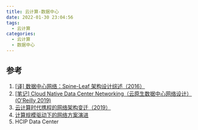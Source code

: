 ```yaml
---
title: 云计算-数据中心
date: 2022-01-30 23:04:56
tags:
  - 云计算
categories:
  - 云计算  
  - 数据中心
---
```


<p></p>
<!-- more -->

## 参考
1. [[译] 数据中心网络：Spine-Leaf 架构设计综述（2016）](http://arthurchiao.art/blog/spine-leaf-design-zh/)
2. [[笔记] Cloud Native Data Center Networking（云原生数据中心网络设计）(O'Reilly 2019)](http://arthurchiao.art/blog/cloud-native-data-center-networking-notes-zh/)
3. [云计算时代携程的网络架构变迁（2019）](http://arthurchiao.art/blog/ctrip-network-arch-evolution-zh/)
4. [计算规模驱动下的网络方案演进](http://arthurchiao.art/blog/network-evolves-zh/)
5. HCIP Data Center





